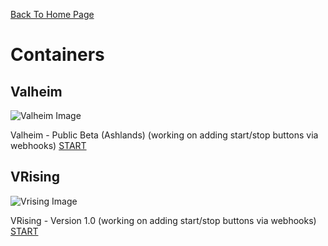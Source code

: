 [Back To Home Page](/)

# Containers


## Valheim

![Valheim Image](/images/valheim.png)

Valheim - Public Beta (Ashlands) (working on adding start/stop buttons via webhooks)  [START](/start_valheim)


## VRising

![Vrising Image](/images/vrising.png)

VRising - Version 1.0 (working on adding start/stop buttons via webhooks) [START](/start_vrising)